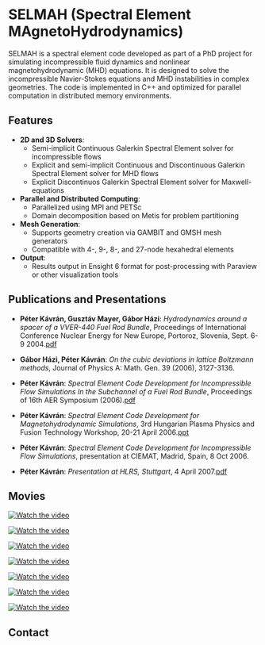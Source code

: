 # SELMAH (Spectral Element MAgnetoHydrodynamics)

SELMAH is a spectral element code developed as part of a PhD project for simulating incompressible fluid dynamics and nonlinear magnetohydrodynamic (MHD) equations. It is designed to solve the incompressible Navier-Stokes equations and MHD instabilities in complex geometries. The code is implemented in C++ and optimized for parallel computation in distributed memory environments.

## Features

- **2D and 3D Solvers**: 
  - Semi-implicit Continuous Galerkin Spectral Element solver for incompressible flows
  - Explicit and semi-implicit Continuous and Discontinuous Galerkin Spectral Element solver for MHD flows
  - Explicit Discontinuos Galerkin Spectral Element solver for Maxwell-equations
- **Parallel and Distributed Computing**: 
  - Parallelized using MPI and PETSc
  - Domain decomposition based on Metis for problem partitioning
- **Mesh Generation**: 
  - Supports geometry creation via GAMBIT and GMSH mesh generators
  - Compatible with 4-, 9-, 8-, and 27-node hexahedral elements
- **Output**: 
  - Results output in Ensight 6 format for post-processing with Paraview or other visualization tools

## Publications and Presentations

- **Péter Kávrán, Gusztáv Mayer, Gábor Házi**: *Hydrodynamics around a spacer of a VVER-440 Fuel Rod Bundle*, Proceedings of International Conference Nuclear Energy for New Europe, Portoroz, Slovenia, Sept. 6-9 2004.[pdf](http://www.iaea.org/inis/collection/NCLCollectionStore/_Public/37/086/37086800.pdf?r=1)
  
- **Gábor Házi, Péter Kávrán**: *On the cubic deviations in lattice Boltzmann methods*, Journal of Physics A: Math. Gen. 39 (2006), 3127-3136.

- **Péter Kávrán**: *Spectral Element Code Development for Incompressible Flow Simulations In the Subchannel of a Fuel Rod Bundle*, Proceedings of 16th AER Symposium (2006).[pdf](http://www.iaea.org/inis/collection/NCLCollectionStore/_Public/37/086/37086800.pdf?r=1)

- **Péter Kávrán**: *Spectral Element Code Development for Magnetohydrodynamic Simulations*, 3rd Hungarian Plasma Physics and Fusion Technology Workshop, 20-21 April 2006.[ppt](https://docs.google.com/presentation/d/1jMfcwHBpwUTAbSxJ5_W55iYgJ4wLz3-Y/edit?usp=share_link&ouid=115990964241051061048&rtpof=true&sd=true)

- **Péter Kávrán**: *Spectral Element Code Development for Incompressible Flow Simulations*, presentation at CIEMAT, Madrid, Spain, 8 Oct 2006.

- **Péter Kávrán**: *Presentation at HLRS, Stuttgart*, 4 April 2007.[pdf](https://docs.google.com/presentation/d/1tlKASPawLIMt0xye7AHZ0JUkAMEfKpal/edit?usp=share_link&ouid=115990964241051061048&rtpof=true&sd=true)

## Movies

[![Watch the video](http://i3.ytimg.com/vi/GDnA4Z6fUNU/hqdefault.jpg)](https://youtu.be/GDnA4Z6fUNU)

[![Watch the video](http://i3.ytimg.com/vi/JB1vvxUFU9k/hqdefault.jpg)](https://www.youtube.com/watch?v=JB1vvxUFU9k)

[![Watch the video](http://i3.ytimg.com/vi/ug1HFOyjuIc/hqdefault.jpg)](https://youtu.be/ug1HFOyjuIc)

[![Watch the video](http://i3.ytimg.com/vi/pRj0MMali0Y/hqdefault.jpg)](https://youtu.be/pRj0MMali0Y)

[![Watch the video](http://i3.ytimg.com/vi/_1OCx3eRYrE/hqdefault.jpg)](https://youtu.be/_1OCx3eRYrE)

[![Watch the video](http://i3.ytimg.com/vi/AlxMUHqUlc8/hqdefault.jpg)](http://www.youtube.com/watch?v=erLk59H86ww)

[![Watch the video](http://i3.ytimg.com/vi/eACH6_-J-3g/hqdefault.jpg)](https://www.youtube.com/watch?v=eACH6_-J-3g)

## Contact


